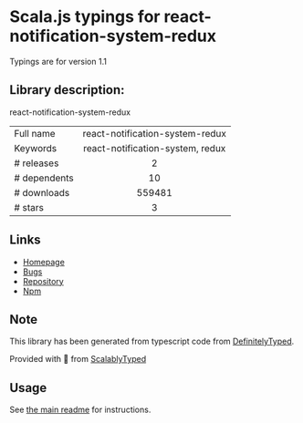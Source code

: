 
# Scala.js typings for react-notification-system-redux

Typings are for version 1.1

## Library description:
react-notification-system-redux

|                    |                 |
| ------------------ | :-------------: |
| Full name          | react-notification-system-redux |
| Keywords           | react-notification-system, redux |
| # releases         | 2 |
| # dependents       | 10 |
| # downloads        | 559481 |
| # stars            | 3 |

## Links
- [Homepage](https://github.com/gor181/react-notification-system-redux)
- [Bugs](https://github.com/gor181/react-notification-system-redux/issues)
- [Repository](https://github.com/gor181/react-notification-system-redux)
- [Npm](https://www.npmjs.com/package/react-notification-system-redux)
    


## Note
This library has been generated from typescript code from [DefinitelyTyped](https://definitelytyped.org).

Provided with :purple_heart: from [ScalablyTyped](https://github.com/oyvindberg/ScalablyTyped)

## Usage
See [the main readme](../../readme.md) for instructions.


